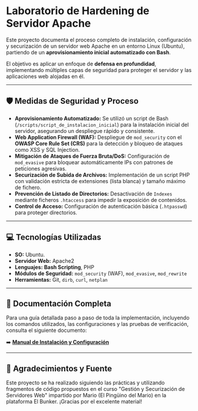 # Laboratorio de Hardening de Servidor Apache

Este proyecto documenta el proceso completo de instalación, configuración y securización de un servidor web Apache en un entorno Linux (Ubuntu), partiendo de un **aprovisionamiento inicial automatizado con Bash**.

El objetivo es aplicar un enfoque de **defensa en profundidad**, implementando múltiples capas de seguridad para proteger el servidor y las aplicaciones web alojadas en él.

---

## 🛡️ Medidas de Seguridad y Proceso

* **Aprovisionamiento Automatizado:** Se utilizó un script de Bash (`/scripts/script_de_instalacion_inicial`) para la instalación inicial del servidor, asegurando un despliegue rápido y consistente.
* **Web Application Firewall (WAF):** Despliegue de `mod_security` con el **OWASP Core Rule Set (CRS)** para la detección y bloqueo de ataques como XSS y SQL Injection.
* **Mitigación de Ataques de Fuerza Bruta/DoS:** Configuración de `mod_evasive` para bloquear automáticamente IPs con patrones de peticiones agresivas.
* **Securización de Subida de Archivos:** Implementación de un script PHP con validación estricta de extensiones (lista blanca) y tamaño máximo de fichero.
* **Prevención de Listado de Directorios:** Desactivación de `Indexes` mediante ficheros `.htaccess` para impedir la exposición de contenidos.
* **Control de Acceso:** Configuración de autenticación básica (`.htpasswd`) para proteger directorios.

---

## 💻 Tecnologías Utilizadas

* **SO:** Ubuntu.
* **Servidor Web:** Apache2
* **Lenguajes:** **Bash Scripting**, PHP
* **Módulos de Seguridad:** `mod_security` (WAF), `mod_evasive`, `mod_rewrite`
* **Herramientas:** Git, `dirb`, `curl`, `netplan`

---

## 📖 Documentación Completa

Para una guía detallada paso a paso de toda la implementación, incluyendo los comandos utilizados, las configuraciones y las pruebas de verificación, consulta el siguiente documento:

➡️ **[Manual de Instalación y Configuración](./docs/Guia_Instalacion/Gu%C3%ADa%20de%20instalaci%C3%B3n.md)**

---

## 📄 Agradecimientos y Fuente

Este proyecto se ha realizado siguiendo las prácticas y utilizando fragmentos de código propuestos en el curso "Gestión y Securización de Servidores Web" impartido por Mario (El Pingüino del Mario) en la plataforma El Bunker. ¡Gracias por el excelente material!
